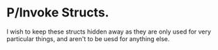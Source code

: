 # P/Invoke Structs.

I wish to keep these structs hidden away as they are only used for very particular things, and aren't to be uesd for anything else.
